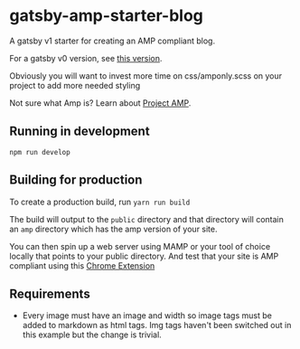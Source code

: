 # gatsby-amp-starter-blog

A gatsby v1 starter for creating an AMP compliant blog.

For a gatsby v0 version, see [this version](https://github.com/chiedo/gatsby-amp-starter-blog/tree/ee71ff98278b0e5e6a34fc0952fac5780ed10c16).

Obviously you will want to invest more time on css/amponly.scss on your project to add more needed styling

Not sure what Amp is? Learn about [Project AMP](https://www.ampproject.org).

## Running in development
`npm run develop`

## Building for production

To create a production build, run `yarn run build`

The build will output to the `public` directory and that directory will contain an `amp` directory which has the amp version of your site.

You can then spin up a web server using MAMP or your tool of choice locally that points to your public directory. And test that your site is AMP compliant using this [Chrome Extension](https://chrome.google.com/webstore/detail/amp-validator/nmoffdblmcmgeicmolmhobpoocbbmknc?hl=en)

## Requirements

- Every image must have an image and width so image tags must be added to markdown as html tags. Img tags haven't been switched out in this example but the change is trivial.
